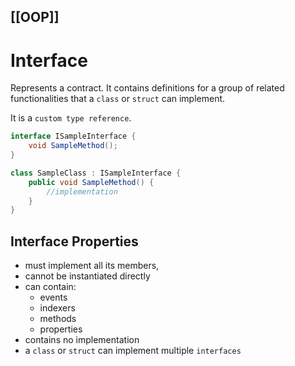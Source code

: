 [[OOP]]
---
# Interface
Represents a contract. It contains definitions for a group of related functionalities that a `class` or `struct` can implement.

It is a `custom type reference`.

```csharp
interface ISampleInterface {
	void SampleMethod();
}
```

```csharp
class SampleClass : ISampleInterface {
	public void SampleMethod() {
		//implementation
	}
}
```
## Interface Properties
- must implement all its members,
- cannot be instantiated directly
- can contain:
	- events
	- indexers
	- methods
	- properties
- contains no implementation
- a `class` or `struct` can implement multiple `interfaces`